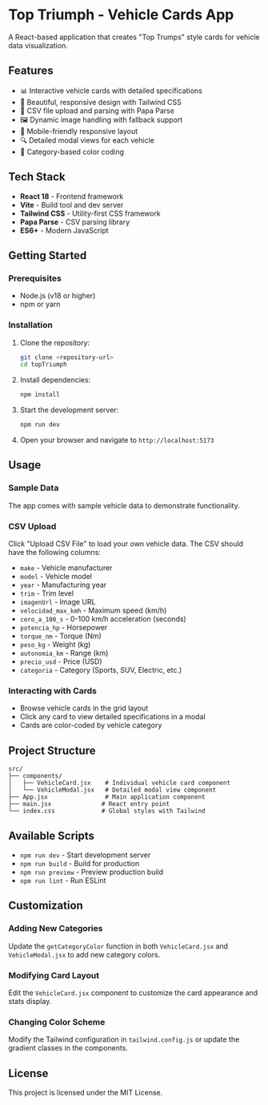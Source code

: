 # Top Triumph - Vehicle Cards App

A React-based application that creates "Top Trumps" style cards for vehicle data visualization.

## Features

- 📊 Interactive vehicle cards with detailed specifications
- 🎨 Beautiful, responsive design with Tailwind CSS
- 📄 CSV file upload and parsing with Papa Parse
- 🖼️ Dynamic image handling with fallback support
- 📱 Mobile-friendly responsive layout
- 🔍 Detailed modal views for each vehicle
- 🎯 Category-based color coding

## Tech Stack

- **React 18** - Frontend framework
- **Vite** - Build tool and dev server
- **Tailwind CSS** - Utility-first CSS framework
- **Papa Parse** - CSV parsing library
- **ES6+** - Modern JavaScript

## Getting Started

### Prerequisites

- Node.js (v18 or higher)
- npm or yarn

### Installation

1. Clone the repository:
   ```bash
   git clone <repository-url>
   cd topTriumph
   ```

2. Install dependencies:
   ```bash
   npm install
   ```

3. Start the development server:
   ```bash
   npm run dev
   ```

4. Open your browser and navigate to `http://localhost:5173`

## Usage

### Sample Data
The app comes with sample vehicle data to demonstrate functionality.

### CSV Upload
Click "Upload CSV File" to load your own vehicle data. The CSV should have the following columns:
- `make` - Vehicle manufacturer
- `model` - Vehicle model
- `year` - Manufacturing year
- `trim` - Trim level
- `imagenUrl` - Image URL
- `velocidad_max_kmh` - Maximum speed (km/h)
- `cero_a_100_s` - 0-100 km/h acceleration (seconds)
- `potencia_hp` - Horsepower
- `torque_nm` - Torque (Nm)
- `peso_kg` - Weight (kg)
- `autonomia_km` - Range (km)
- `precio_usd` - Price (USD)
- `categoria` - Category (Sports, SUV, Electric, etc.)

### Interacting with Cards
- Browse vehicle cards in the grid layout
- Click any card to view detailed specifications in a modal
- Cards are color-coded by vehicle category

## Project Structure

```
src/
├── components/
│   ├── VehicleCard.jsx    # Individual vehicle card component
│   └── VehicleModal.jsx   # Detailed modal view component
├── App.jsx                # Main application component
├── main.jsx              # React entry point
└── index.css             # Global styles with Tailwind
```

## Available Scripts

- `npm run dev` - Start development server
- `npm run build` - Build for production
- `npm run preview` - Preview production build
- `npm run lint` - Run ESLint

## Customization

### Adding New Categories
Update the `getCategoryColor` function in both `VehicleCard.jsx` and `VehicleModal.jsx` to add new category colors.

### Modifying Card Layout
Edit the `VehicleCard.jsx` component to customize the card appearance and stats display.

### Changing Color Scheme
Modify the Tailwind configuration in `tailwind.config.js` or update the gradient classes in the components.

## License

This project is licensed under the MIT License.
